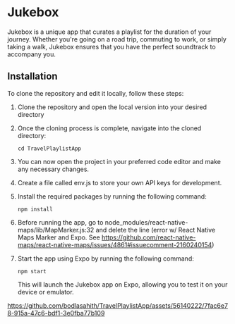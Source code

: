 # Jukebox

Jukebox is a unique app that curates a playlist for the duration of your journey. Whether you're going on a road trip, commuting to work, or simply taking a walk, Jukebox ensures that you have the perfect soundtrack to accompany you.

## Installation

To clone the repository and edit it locally, follow these steps:

1. Clone the repository and open the local version into your desired directory
3. Once the cloning process is complete, navigate into the cloned directory:

    ```
    cd TravelPlaylistApp
    ```

4. You can now open the project in your preferred code editor and make any necessary changes.
5. Create a file called env.js to store your own API keys for development.
6. Install the required packages by running the following command:

    ```
    npm install
    ```
7. Before running the app, go to node_modules/react-native-maps/lib/MapMarker.js:32 and delete the line (error w/ React Native Maps Marker and Expo. See https://github.com/react-native-maps/react-native-maps/issues/4861#issuecomment-2160240154)
8. Start the app using Expo by running the following command:

    ```
    npm start
    ```
   This will launch the Jukebox app on Expo, allowing you to test it on your device or emulator.

https://github.com/bodlasahith/TravelPlaylistApp/assets/56140222/7fac6e78-915a-47c6-bdf1-3e0fba77b109
